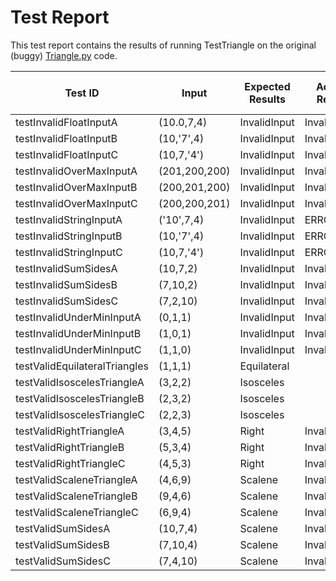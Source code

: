 # Test Report
This test report contains the results of running TestTriangle on the original (buggy) [Triangle.py](../Triangle.py) code.

| Test ID | Input | Expected Results | Actual Result | Pass or Fail |
|---|---|---|---|---|
| testInvalidFloatInputA | (10.0,7,4) | InvalidInput | InvalidInput | Pass |
| testInvalidFloatInputB | (10,'7',4) |  InvalidInput | InvalidInput  | Pass |
| testInvalidFloatInputC | (10,7,'4') |  InvalidInput | InvalidInput  | Pass |
| testInvalidOverMaxInputA | (201,200,200) |  InvalidInput | InvalidInput  | Pass |
| testInvalidOverMaxInputB | (200,201,200) |  InvalidInput | InvalidInput  | Pass |
| testInvalidOverMaxInputC | (200,200,201) |  InvalidInput | InvalidInput  | Pass |
| testInvalidStringInputA | ('10',7,4) | InvalidInput | ERROR | Fail | |
| testInvalidStringInputB | (10,'7',4) | InvalidInput | ERROR | Fail | |
| testInvalidStringInputC | (10,7,'4') | InvalidInput | ERROR | Fail | |
| testInvalidSumSidesA | (10,7,2) |  InvalidInput | InvalidInput  | Pass |
| testInvalidSumSidesB | (7,10,2) |  InvalidInput | InvalidInput  | Pass |
| testInvalidSumSidesC | (7,2,10) |  InvalidInput | InvalidInput  | Pass |
| testInvalidUnderMinInputA | (0,1,1) |  InvalidInput | InvalidInput  | Pass |
| testInvalidUnderMinInputB | (1,0,1) |  InvalidInput | InvalidInput  | Pass |
| testInvalidUnderMinInputC | (1,1,0) |  InvalidInput | InvalidInput  | Pass |
| testValidEquilateralTriangles | (1,1,1) | Equilateral |  | Fail |
| testValidIsoscelesTriangleA | (3,2,2) | Isosceles |  | Fail |
| testValidIsoscelesTriangleB | (2,3,2) | Isosceles |  | Fail |
| testValidIsoscelesTriangleC | (2,2,3) | Isosceles |  | Fail |
| testValidRightTriangleA | (3,4,5) | Right | InvalidInput | Fail |
| testValidRightTriangleB | (5,3,4) | Right | InvalidInput | Fail |
| testValidRightTriangleC | (4,5,3) | Right | InvalidInput | Fail |
| testValidScaleneTriangleA | (4,6,9) | Scalene | InvalidInput | Fail |
| testValidScaleneTriangleB | (9,4,6) | Scalene | InvalidInput | Fail |
| testValidScaleneTriangleC | (6,9,4) | Scalene | InvalidInput | Fail |
| testValidSumSidesA | (10,7,4) | Scalene | InvalidInput | Fail |
| testValidSumSidesB | (7,10,4) | Scalene | InvalidInput | Fail |
| testValidSumSidesC | (7,4,10) | Scalene | InvalidInput | Fail |
